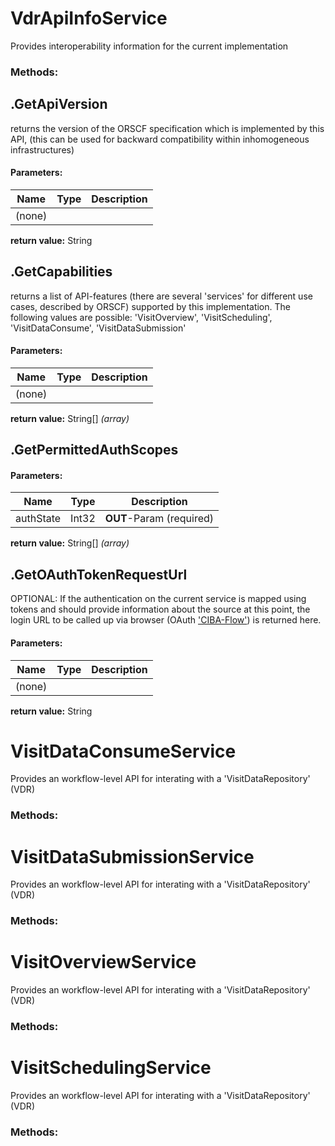 ﻿# VdrApiInfoService
Provides interoperability information for the current implementation

### Methods:



## .GetApiVersion
returns the version of the ORSCF specification which is implemented by this API,
(this can be used for backward compatibility within inhomogeneous infrastructures)
#### Parameters:
|Name|Type|Description|
|----|----|-----------|
|(none)|||
**return value:** String



## .GetCapabilities
returns a list of API-features (there are several 'services' for different use cases, described by ORSCF)
supported by this implementation. The following values are possible:
'VisitOverview', 'VisitScheduling', 'VisitDataConsume', 'VisitDataSubmission'
#### Parameters:
|Name|Type|Description|
|----|----|-----------|
|(none)|||
**return value:** String[] *(array)*



## .GetPermittedAuthScopes
#### Parameters:
|Name|Type|Description|
|----|----|-----------|
|authState|Int32|**OUT**-Param (required)|
**return value:** String[] *(array)*



## .GetOAuthTokenRequestUrl
OPTIONAL: If the authentication on the current service is mapped
using tokens and should provide information about the source at this point,
the login URL to be called up via browser (OAuth ['CIBA-Flow'](https://openid.net/specs/openid-client-initiated-backchannel-authentication-core-1_0.html)) is returned here.
#### Parameters:
|Name|Type|Description|
|----|----|-----------|
|(none)|||
**return value:** String
# VisitDataConsumeService
Provides an workflow-level API for interating with a 'VisitDataRepository' (VDR)

### Methods:
# VisitDataSubmissionService
Provides an workflow-level API for interating with a 'VisitDataRepository' (VDR)

### Methods:
# VisitOverviewService
Provides an workflow-level API for interating with a 'VisitDataRepository' (VDR)

### Methods:
# VisitSchedulingService
Provides an workflow-level API for interating with a 'VisitDataRepository' (VDR)

### Methods:
